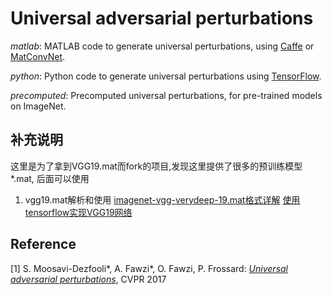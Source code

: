 # Universal adversarial perturbations

*matlab*: MATLAB code to generate universal perturbations, using [Caffe](https://github.com/BVLC/caffe) or [MatConvNet](https://github.com/vlfeat/matconvnet).

*python*: Python code to generate universal perturbations using [TensorFlow](https://github.com/tensorflow/tensorflow).

*precomputed*: Precomputed universal perturbations, for pre-trained models on ImageNet.

## 补充说明
这里是为了拿到VGG19.mat而fork的项目,发现这里提供了很多的预训练模型*.mat, 后面可以使用
1. vgg19.mat解析和使用
[imagenet-vgg-verydeep-19.mat格式详解](http://www.cnblogs.com/zhouyang209117/p/6684761.html)
[使用tensorflow实现VGG19网络](http://blog.csdn.net/accepthjp/article/details/70170217)

## Reference
[1] S. Moosavi-Dezfooli\*, A. Fawzi\*, O. Fawzi, P. Frossard:
[*Universal adversarial perturbations*](http://arxiv.org/pdf/1610.08401), CVPR 2017
